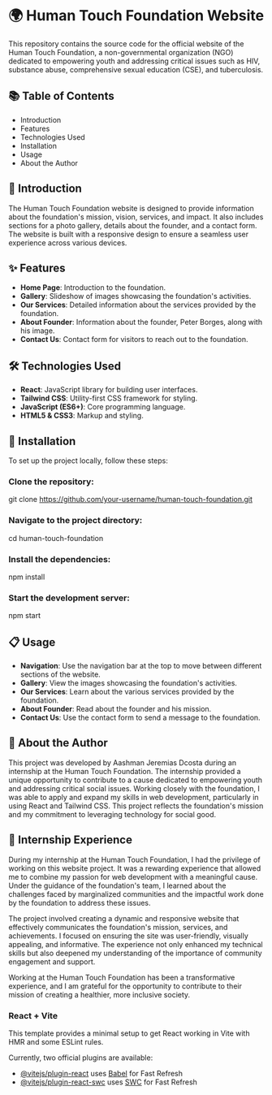# 🌍  Human Touch Foundation Website
This repository contains the source code for the official website of the Human Touch Foundation, a non-governmental organization (NGO) dedicated to empowering youth and addressing critical issues such as HIV, substance abuse, comprehensive sexual education (CSE), and tuberculosis.

## 📚 Table of Contents
* Introduction
* Features
* Technologies Used
* Installation
* Usage
* About the Author

## 🌟 Introduction
The Human Touch Foundation website is designed to provide information about the foundation's mission, vision, services, and impact. It also includes sections for a photo gallery, details about the founder, and a contact form. The website is built with a responsive design to ensure a seamless user experience across various devices.

## ✨ Features
* **Home Page**: Introduction to the foundation.
* **Gallery**: Slideshow of images showcasing the foundation's activities.
* **Our Services**: Detailed information about the services provided by the foundation.
* **About Founder**: Information about the founder, Peter Borges, along with his image.
* **Contact Us**: Contact form for visitors to reach out to the foundation.

## 🛠️ Technologies Used
* **React**: JavaScript library for building user interfaces.
* **Tailwind CSS**: Utility-first CSS framework for styling.
* **JavaScript (ES6+)**: Core programming language.
* **HTML5 & CSS3**: Markup and styling.

## 🚀 Installation
To set up the project locally, follow these steps:

### Clone the repository:
git clone https://github.com/your-username/human-touch-foundation.git

### Navigate to the project directory:
cd human-touch-foundation

### Install the dependencies:
npm install

### Start the development server:
npm start

## 📋 Usage
* **Navigation**: Use the navigation bar at the top to move between different sections of the website.
* **Gallery**: View the images showcasing the foundation's activities.
* **Our Services**: Learn about the various services provided by the foundation.
* **About Founder**: Read about the founder and his mission.
* **Contact Us**: Use the contact form to send a message to the foundation.

## 👤 About the Author
This project was developed by Aashman Jeremias Dcosta during an internship at the Human Touch Foundation. The internship provided a unique opportunity to contribute to a cause dedicated to empowering youth and addressing critical social issues. Working closely with the foundation, I was able to apply and expand my skills in web development, particularly in using React and Tailwind CSS. This project reflects the foundation's mission and my commitment to leveraging technology for social good.

## 🌟 Internship Experience
During my internship at the Human Touch Foundation, I had the privilege of working on this website project. It was a rewarding experience that allowed me to combine my passion for web development with a meaningful cause. Under the guidance of the foundation's team, I learned about the challenges faced by marginalized communities and the impactful work done by the foundation to address these issues.

The project involved creating a dynamic and responsive website that effectively communicates the foundation's mission, services, and achievements. I focused on ensuring the site was user-friendly, visually appealing, and informative. The experience not only enhanced my technical skills but also deepened my understanding of the importance of community engagement and support.

Working at the Human Touch Foundation has been a transformative experience, and I am grateful for the opportunity to contribute to their mission of creating a healthier, more inclusive society.




### React + Vite

This template provides a minimal setup to get React working in Vite with HMR and some ESLint rules.

Currently, two official plugins are available:

- [@vitejs/plugin-react](https://github.com/vitejs/vite-plugin-react/blob/main/packages/plugin-react/README.md) uses [Babel](https://babeljs.io/) for Fast Refresh
- [@vitejs/plugin-react-swc](https://github.com/vitejs/vite-plugin-react-swc) uses [SWC](https://swc.rs/) for Fast Refresh
